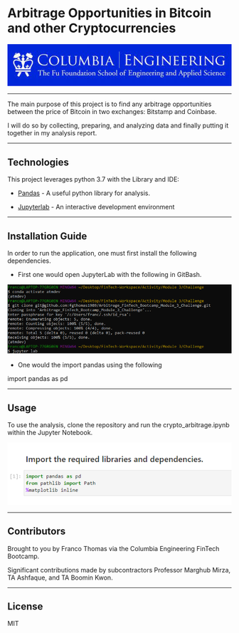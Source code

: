 # Arbitrage Opportunities in Bitcoin and other Cryptocurrencies

![Columbia Engineering.](images/Columbia.jpeg)
___
The main purpose of this project is to find any arbitrage opportunities between the price of Bitcoin in two exchanges: Bitstamp and Coinbase.

I will do so by collecting, preparing, and analyzing data and finally putting it together in my analysis report.

---

## Technologies

This project leverages python 3.7 with the Library and IDE:

* [Pandas](https://www.w3schools.com/python/pandas/pandas_dataframes.asp) - A useful python library for analysis.

* [Jupyterlab](http://justinbois.github.io/bootcamp/2020_fsri/lessons/l01_welcome.html#Jupyter) - An interactive development environment

---

## Installation Guide

In order to run the application, one must first install the following dependencies.


* First one would open JupyterLab with the following in GitBash.

![Loading JupyterLab.](images/JupyterLab.PNG)

* One would the import pandas using the following

import pandas as pd

---

## Usage
To use the analysis, clone the repository and run the crypto_arbitrage.ipynb within the Jupyter Notebook.

![Start running the crypto arbitrage file.](images/CryptoArbitrage.PNG)

---

## Contributors

Brought to you by Franco Thomas via the Columbia Engineering FinTech Bootcamp.

Significant contributions made by subcontractors Professor Marghub Mirza, TA Ashfaque, and TA Boomin Kwon.

---

## License

MIT
